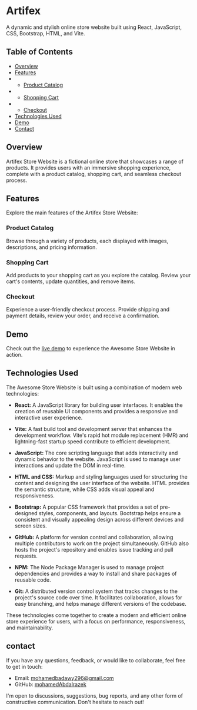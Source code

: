 # Artifex

A dynamic and stylish online store website built using React, JavaScript, CSS, Bootstrap, HTML, and Vite.

## Table of Contents
- [Overview](#overview)
- [Features](#features)
- - [Product Catalog](#product-catalog)
- - [Shopping Cart](#shopping-cart)
- - [Checkout](#checkout)
- [Technologies Used](#technologies-used)
- [Demo](#demo)
- [Contact](#contact)

## Overview
Artifex Store Website is a fictional online store that showcases a range of products. It provides users with an immersive shopping experience, complete with a product catalog, shopping cart, and seamless checkout process.

## Features
Explore the main features of the Artifex Store Website:

### Product Catalog
Browse through a variety of products, each displayed with images, descriptions, and pricing information.

### Shopping Cart
Add products to your shopping cart as you explore the catalog. Review your cart's contents, update quantities, and remove items.

### Checkout
Experience a user-friendly checkout process. Provide shipping and payment details, review your order, and receive a confirmation.

## Demo
Check out the [live demo](https://mohamedabdalrazek.github.io/Artifex/) to experience the Awesome Store Website in action.

## Technologies Used

The Awesome Store Website is built using a combination of modern web technologies:

- **React:** A JavaScript library for building user interfaces. It enables the creation of reusable UI components and provides a responsive and interactive user experience.

- **Vite:** A fast build tool and development server that enhances the development workflow. Vite's rapid hot module replacement (HMR) and lightning-fast startup speed contribute to efficient development.

- **JavaScript:** The core scripting language that adds interactivity and dynamic behavior to the website. JavaScript is used to manage user interactions and update the DOM in real-time.

- **HTML and CSS:** Markup and styling languages used for structuring the content and designing the user interface of the website. HTML provides the semantic structure, while CSS adds visual appeal and responsiveness.

- **Bootstrap:** A popular CSS framework that provides a set of pre-designed styles, components, and layouts. Bootstrap helps ensure a consistent and visually appealing design across different devices and screen sizes.

- **GitHub:** A platform for version control and collaboration, allowing multiple contributors to work on the project simultaneously. GitHub also hosts the project's repository and enables issue tracking and pull requests.

- **NPM:** The Node Package Manager is used to manage project dependencies and provides a way to install and share packages of reusable code.

- **Git:** A distributed version control system that tracks changes to the project's source code over time. It facilitates collaboration, allows for easy branching, and helps manage different versions of the codebase.

These technologies come together to create a modern and efficient online store experience for users, with a focus on performance, responsiveness, and maintainability.

## contact

If you have any questions, feedback, or would like to collaborate, feel free to get in touch:

- Email: [mohamedbadawy296@gmail.com](mailto:mohamedbadawy296@gmail.com)
- GitHub: [mohamedAbdalrazek](https://github.com/mohamedAbdalrazek)

I'm open to discussions, suggestions, bug reports, and any other form of constructive communication. Don't hesitate to reach out!

